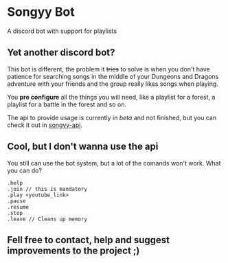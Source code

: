 
# Songyy Bot

A discord bot with support for playlists

## Yet another discord bot?

This bot is different, the problem it ~~tries~~ to solve is when you don't have patience
for searching songs in the middle of your Dungeons and Dragons adventure with
your friends and the group really likes songs when playing.

You **pre configure** all the things you will need, like a playlist for a forest,
a playlist for a battle in the forest and so on.

The api to provide usage is currently in *beta* and not finished, but you can
check it out in [songyy-api](https://github.com/gabrielpetry/songyy-api).

## Cool, but I don't wanna use the api

You still can use the bot system, but a lot of the comands won't work.
What you can do?
```
.help
.join // this is mandatory
.play <youtube_link>
.pause
.resume
.stop
.leave // Cleans up memory

```
## Fell free to contact, help and suggest improvements to the project ;) 
